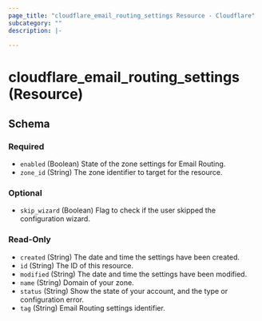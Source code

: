 ```yaml
---
page_title: "cloudflare_email_routing_settings Resource - Cloudflare"
subcategory: ""
description: |-
  
---
```


# cloudflare_email_routing_settings (Resource)




<!-- schema generated by tfplugindocs -->
## Schema

### Required

- `enabled` (Boolean) State of the zone settings for Email Routing.
- `zone_id` (String) The zone identifier to target for the resource.

### Optional

- `skip_wizard` (Boolean) Flag to check if the user skipped the configuration wizard.

### Read-Only

- `created` (String) The date and time the settings have been created.
- `id` (String) The ID of this resource.
- `modified` (String) The date and time the settings have been modified.
- `name` (String) Domain of your zone.
- `status` (String) Show the state of your account, and the type or configuration error.
- `tag` (String) Email Routing settings identifier.


